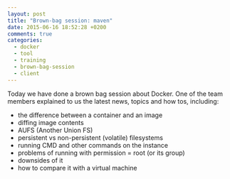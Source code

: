 ```yaml
---
layout: post
title: "Brown-bag session: maven"
date: 2015-06-16 18:52:28 +0200
comments: true
categories:
  - docker
  - tool
  - training
  - brown-bag-session
  - client
---
```


Today we have done a brown bag session about Docker. One of the team members explained to us the latest news, topics and how tos, including:

  * the difference between a container and an image
  * diffing image contents
  * AUFS (Another Union FS)
  * persistent vs non-persistent (volatile) filesystems
  * running CMD and other commands on the instance
  * problems of running with permission = root (or its group)
  * downsides of it
  * how to compare it with a virtual machine
